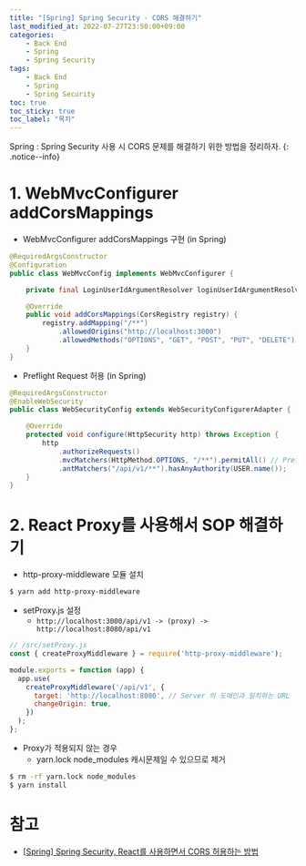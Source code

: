 ```yaml
---
title: "[Spring] Spring Security - CORS 해결하기"
last_modified_at: 2022-07-27T23:50:00+09:00
categories:
    - Back End
    - Spring
    - Spring Security
tags:
    - Back End
    - Spring
    - Spring Security
toc: true
toc_sticky: true
toc_label: "목차"
---
```


Spring : Spring Security 사용 시 CORS 문제를 해결하기 위한 방법을 정리하자. 
{: .notice--info}

# 1. WebMvcConfigurer addCorsMappings

- WebMvcConfigurer addCorsMappings 구현 (in Spring)
```java
@RequiredArgsConstructor
@Configuration
public class WebMvcConfig implements WebMvcConfigurer {

    private final LoginUserIdArgumentResolver loginUserIdArgumentResolver;

    @Override
    public void addCorsMappings(CorsRegistry registry) {
        registry.addMapping("/**")
            .allowedOrigins("http://localhost:3000")
            .allowedMethods("OPTIONS", "GET", "POST", "PUT", "DELETE");
    }
}
```

- Preflight Request 허용 (in Spring)
```java
@RequiredArgsConstructor
@EnableWebSecurity
public class WebSecurityConfig extends WebSecurityConfigurerAdapter {

    @Override
    protected void configure(HttpSecurity http) throws Exception {
        http
            .authorizeRequests()
            .mvcMatchers(HttpMethod.OPTIONS, "/**").permitAll() // Preflight Request 허용해주기
            .antMatchers("/api/v1/**").hasAnyAuthority(USER.name());
    }
}
```

# 2. React Proxy를 사용해서 SOP 해결하기

- http-proxy-middleware 모듈 설치
```bash
$ yarn add http-proxy-middleware
```

- setProxy.js 설정
    - `http://localhost:3000/api/v1 -> (proxy) -> http://localhost:8080/api/v1`

```javascript
// /src/setProxy.js
const { createProxyMiddleware } = require('http-proxy-middleware');

module.exports = function (app) {
  app.use(
    createProxyMiddleware('/api/v1', {
      target: 'http://localhost:8080', // Server 의 도메인과 일치하는 URL
      changeOrigin: true,
    })
  );
};
```

- Proxy가 적용되지 않는 경우
    - yarn.lock node_modules 캐시문제일 수 있으므로 제거

```bash
$ rm -rf yarn.lock node_modules
$ yarn install
```

# 참고

- [[Spring] Spring Security, React를 사용하면서 CORS 허용하는 방법](https://devlog-wjdrbs96.tistory.com/429)

